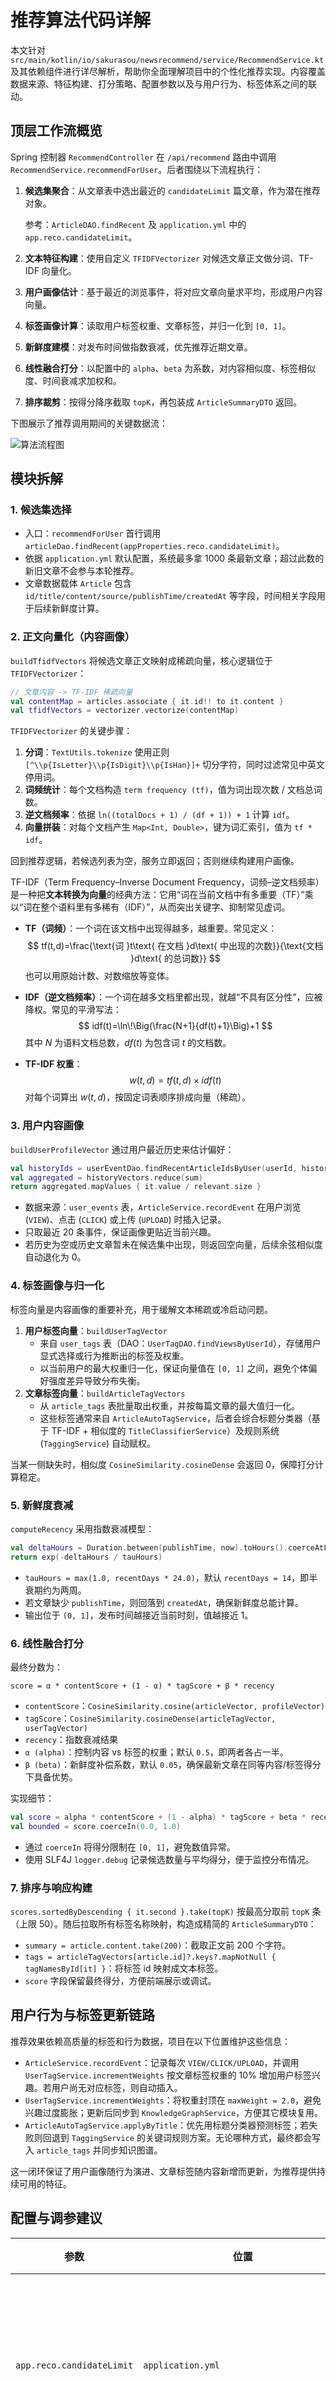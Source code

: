 # 推荐算法代码详解

本文针对 `src/main/kotlin/io/sakurasou/newsrecommend/service/RecommendService.kt` 及其依赖组件进行详尽解析，帮助你全面理解项目中的个性化推荐实现。内容覆盖数据来源、特征构建、打分策略、配置参数以及与用户行为、标签体系之间的联动。

## 顶层工作流概览

Spring 控制器 `RecommendController` 在 `/api/recommend` 路由中调用 `RecommendService.recommendForUser`。后者围绕以下流程执行：

1. **候选集聚合**：从文章表中选出最近的 `candidateLimit` 篇文章，作为潜在推荐对象。 

   参考：`ArticleDAO.findRecent` 及 `application.yml` 中的 `app.reco.candidateLimit`。

2. **文本特征构建**：使用自定义 `TFIDFVectorizer` 对候选文章正文做分词、TF-IDF 向量化。

3. **用户画像估计**：基于最近的浏览事件，将对应文章向量求平均，形成用户内容向量。

4. **标签画像计算**：读取用户标签权重、文章标签，并归一化到 `[0, 1]`。

5. **新鲜度建模**：对发布时间做指数衰减，优先推荐近期文章。

6. **线性融合打分**：以配置中的 `alpha`、`beta` 为系数，对内容相似度、标签相似度、时间衰减求加权和。

7. **排序裁剪**：按得分降序截取 `topK`，再包装成 `ArticleSummaryDTO` 返回。

下图展示了推荐调用期间的关键数据流：

![算法流程图](./docs/img/算法流程图.png)

## 模块拆解

### 1. 候选集选择

- 入口：`recommendForUser` 首行调用 `articleDao.findRecent(appProperties.reco.candidateLimit)`。
- 依据 `application.yml` 默认配置，系统最多拿 1000 条最新文章；超过此数的新旧文章不会参与本轮推荐。
- 文章数据载体 `Article` 包含 `id/title/content/source/publishTime/createdAt` 等字段，时间相关字段用于后续新鲜度计算。

### 2. 正文向量化（内容画像）

`buildTfidfVectors` 将候选文章正文映射成稀疏向量，核心逻辑位于 `TFIDFVectorizer`：

```kotlin
// 文章内容 -> TF-IDF 稀疏向量
val contentMap = articles.associate { it.id!! to it.content }
val tfidfVectors = vectorizer.vectorize(contentMap)
```

`TFIDFVectorizer` 的关键步骤：

1. **分词**：`TextUtils.tokenize` 使用正则 `[^\\p{IsLetter}\\p{IsDigit}\\p{IsHan}]+` 切分字符，同时过滤常见中英文停用词。
2. **词频统计**：每个文档构造 `term frequency (tf)`，值为词出现次数 / 文档总词数。
3. **逆文档频率**：依据 `ln((totalDocs + 1) / (df + 1)) + 1` 计算 `idf`。
4. **向量拼装**：对每个文档产生 `Map<Int, Double>`，键为词汇索引，值为 `tf * idf`。

回到推荐逻辑，若候选列表为空，服务立即返回；否则继续构建用户画像。

TF-IDF（Term Frequency–Inverse Document Frequency，词频–逆文档频率）是一种把**文本转换为向量**的经典方法：它用“词在当前文档中有多重要（TF）”乘以“词在整个语料里有多稀有（IDF）”，从而突出关键字、抑制常见虚词。

- **TF（词频）**：一个词在该文档中出现得越多，越重要。常见定义：
  $$
  tf(t,d)=\frac{\text{词 }t\text{ 在文档 }d\text{ 中出现的次数}}{\text{文档 }d\text{ 的总词数}}
  $$
  也可以用原始计数、对数缩放等变体。

- **IDF（逆文档频率）**：一个词在越多文档里都出现，就越“不具有区分性”，应被降权。常见的平滑写法：
  $$
  idf(t)=\ln\!\Big(\frac{N+1}{df(t)+1}\Big)+1
  $$
  其中 $N$ 为语料文档总数，$df(t)$ 为包含词 $t$ 的文档数。

- **TF-IDF 权重**：
  $$
  w(t,d)=tf(t,d)\times idf(t)
  $$
  对每个词算出 $w(t,d)$，按固定词表顺序排成向量（稀疏）。

### 3. 用户内容画像

`buildUserProfileVector` 通过用户最近历史来估计偏好：

```kotlin
val historyIds = userEventDao.findRecentArticleIdsByUser(userId, historyLimit = 20)
val aggregated = historyVectors.reduce(sum)
return aggregated.mapValues { it.value / relevant.size }
```

- 数据来源：`user_events` 表，`ArticleService.recordEvent` 在用户浏览 (`VIEW`)、点击 (`CLICK`) 或上传 (`UPLOAD`) 时插入记录。
- 只取最近 20 条事件，保证画像更贴近当前兴趣。
- 若历史为空或历史文章暂未在候选集中出现，则返回空向量，后续余弦相似度自动退化为 0。

### 4. 标签画像与归一化

标签向量是内容画像的重要补充，用于缓解文本稀疏或冷启动问题。

1. **用户标签向量**：`buildUserTagVector`
   - 来自 `user_tags` 表（DAO：`UserTagDAO.findViewsByUserId`），存储用户显式选择或行为推断出的标签及权重。
   - 以当前用户的最大权重归一化，保证向量值在 `[0, 1]` 之间，避免个体偏好强度差异导致分布失衡。
2. **文章标签向量**：`buildArticleTagVectors`
   - 从 `article_tags` 表批量取出权重，并按每篇文章的最大值归一化。
   - 这些标签通常来自 `ArticleAutoTagService`，后者会综合标题分类器（基于 TF-IDF + 相似度的 `TitleClassifierService`）及规则系统 (`TaggingService`) 自动赋权。

当某一侧缺失时，相似度 `CosineSimilarity.cosineDense` 会返回 0，保障打分计算稳定。

### 5. 新鲜度衰减

`computeRecency` 采用指数衰减模型：

```kotlin
val deltaHours = Duration.between(publishTime, now).toHours().coerceAtLeast(0)
return exp(-deltaHours / tauHours)
```

- `tauHours = max(1.0, recentDays * 24.0)`，默认 `recentDays = 14`，即半衰期约为两周。
- 若文章缺少 `publishTime`，则回落到 `createdAt`，确保新鲜度总能计算。
- 输出位于 `(0, 1]`，发布时间越接近当前时刻，值越接近 1。

### 6. 线性融合打分

最终分数为：

```text
score = α * contentScore + (1 - α) * tagScore + β * recency
```

- `contentScore`：`CosineSimilarity.cosine(articleVector, profileVector)`
- `tagScore`：`CosineSimilarity.cosineDense(articleTagVector, userTagVector)`
- `recency`：指数衰减结果
- `α (alpha)`：控制内容 vs 标签的权重；默认 `0.5`，即两者各占一半。
- `β (beta)`：新鲜度补偿系数，默认 `0.05`，确保最新文章在同等内容/标签得分下具备优势。

实现细节：

```kotlin
val score = alpha * contentScore + (1 - alpha) * tagScore + beta * recency
val bounded = score.coerceIn(0.0, 1.0)
```

- 通过 `coerceIn` 将得分限制在 `[0, 1]`，避免数值异常。
- 使用 SLF4J `logger.debug` 记录候选数量与平均得分，便于监控分布情况。

### 7. 排序与响应构建

`scores.sortedByDescending { it.second }.take(topK)` 按最高分取前 `topK` 条（上限 50）。随后拉取所有标签名称映射，构造成精简的 `ArticleSummaryDTO`：

- `summary = article.content.take(200)`：截取正文前 200 个字符。
- `tags = articleTagVectors[article.id]?.keys?.mapNotNull { tagNamesById[it] }`：将标签 id 映射成文本标签。
- `score` 字段保留最终得分，方便前端展示或调试。

## 用户行为与标签更新链路

推荐效果依赖高质量的标签和行为数据，项目在以下位置维护这些信息：

- `ArticleService.recordEvent`：记录每次 `VIEW/CLICK/UPLOAD`，并调用 `UserTagService.incrementWeights` 按文章标签权重的 10% 增加用户标签兴趣。若用户尚无对应标签，则自动插入。
- `UserTagService.incrementWeights`：将权重封顶在 `maxWeight = 2.0`，避免兴趣过度膨胀；更新后同步到 `KnowledgeGraphService`，方便其它模块复用。
- `ArticleAutoTagService.applyByTitle`：优先用标题分类器预测标签；若失败则回退到 `TaggingService` 的关键词规则方案。无论哪种方式，最终都会写入 `article_tags` 并同步知识图谱。

这一闭环保证了用户画像随行为演进、文章标签随内容新增而更新，为推荐提供持续可用的特征。

## 配置与调参建议

| 参数 | 位置 | 默认值 | 作用与建议 |
| --- | --- | --- | --- |
| `app.reco.candidateLimit` | `application.yml` | `1000` | 控制候选集规模；增大可提高覆盖，但会线性增加向量化与相似度计算开销。 |
| `app.reco.alpha` | `application.yml` | `0.5` | 内容相似度 vs 标签相似度的平衡系数；若标签可靠度更高，可调高。 |
| `app.reco.beta` | `application.yml` | `0.05` | 新鲜度影响力；新闻场景可适当提升，长尾内容则可减小。 |
| `app.reco.recentDays` | `application.yml` | `14` | 决定 recency 衰减速度；值越小，系统越偏好最新文章。 |
| `historyLimit` | `RecommendService.buildUserProfileVector` | `20` | 用户画像来源的事件条数；根据活跃度和存储成本调整。 |

调整策略可以通过 A/B 测试或离线评估（如 NDCG、CTR）验证，从而在相关性与多样性之间取得平衡。

## 异常与降级策略

- **冷启动**：当用户没有历史行为或标签数据时，内容/标签相似度自动变为 0，最终得分退化为 `β * recency`，实际表现为推荐最新文章，可视为“热门推荐”模式。
- **缺少文章向量**：若个别文章空内容或向量构建失败，`vectorizer` 会返回空 Map，余弦相似度回落到 0，整体流程不受影响。
- **标签缺失**：文章或用户标签为空时，标签相似度为 0，不会干扰其它信号。
- **时间异常**：对发布时间早于当前的文章才计算正值；若文章时间晚于当前（例如未来时间），通过 `coerceAtLeast(0)` 避免负数。

## 测试与排查建议

1. **单元测试**：可对 `TFIDFVectorizer`、`CosineSimilarity`、`computeRecency` 等纯函数编写测试验证数学正确性。
2. **集成测试**：构造真实的文章、用户标签样本，验证 `recommendForUser` 排序结果是否符合预期。
3. **调试日志**：启用 `logging.level.io.sakurasou.newsrecommend=DEBUG`（默认已开启），观察平均得分是否异常，或候选集是否过少。
4. **数据稽核**：定期检查 `user_tags`、`article_tags` 表，确保权重在合理区间，避免标签雪崩/失衡。

---

通过以上拆解，可以看出推荐算法兼顾了 **内容相似度**、**标签画像** 与 **时效性**，结构清晰且易于扩展。你可以在此基础上继续引入协同过滤、知识图谱扩展、重排序模型等能力，以逐步提升推荐效果。

